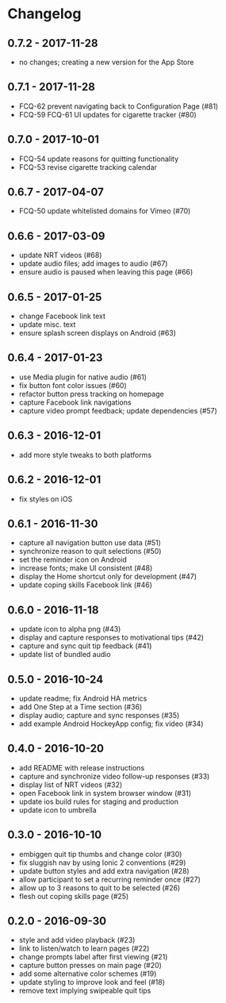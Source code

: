 # Changelog

## 0.7.2 - 2017-11-28

* no changes; creating a new version for the App Store

## 0.7.1 - 2017-11-28

* FCQ-62 prevent navigating back to Configuration Page (#81)
* FCQ-59 FCQ-61 UI updates for cigarette tracker (#80)

## 0.7.0 - 2017-10-01

* FCQ-54 update reasons for quitting functionality
* FCQ-53 revise cigarette tracking calendar

## 0.6.7 - 2017-04-07

* FCQ-50 update whitelisted domains for Vimeo (#70)

## 0.6.6 - 2017-03-09

* update NRT videos (#68)
* update audio files; add images to audio (#67)
* ensure audio is paused when leaving this page (#66)

## 0.6.5 - 2017-01-25

* change Facebook link text
* update misc. text
* ensure splash screen displays on Android (#63)

## 0.6.4 - 2017-01-23

* use Media plugin for native audio (#61)
* fix button font color issues (#60)
* refactor button press tracking on homepage
* capture Facebook link navigations
* capture video prompt feedback; update dependencies (#57)

## 0.6.3 - 2016-12-01

* add more style tweaks to both platforms

## 0.6.2 - 2016-12-01

* fix styles on iOS

## 0.6.1 - 2016-11-30

* capture all navigation button use data (#51)
* synchronize reason to quit selections (#50)
* set the reminder icon on Android
* increase fonts; make UI consistent (#48)
* display the Home shortcut only for development (#47)
* update coping skills Facebook link (#46)

## 0.6.0 - 2016-11-18

* update icon to alpha png (#43)
* display and capture responses to motivational tips (#42)
* capture and sync quit tip feedback (#41)
* update list of bundled audio

## 0.5.0 - 2016-10-24

* update readme; fix Android HA metrics
* add One Step at a Time section (#36)
* display audio; capture and sync responses (#35)
* add example Android HockeyApp config; fix video (#34)

## 0.4.0 - 2016-10-20

* add README with release instructions
* capture and synchronize video follow-up responses (#33)
* display list of NRT videos (#32)
* open Facebook link in system browser window (#31)
* update ios build rules for staging and production
* update icon to umbrella

## 0.3.0 - 2016-10-10

* embiggen quit tip thumbs and change color (#30)
* fix sluggish nav by using Ionic 2 conventions (#29)
* update button styles and add extra navigation (#28)
* allow participant to set a recurring reminder once (#27)
* allow up to 3 reasons to quit to be selected (#26)
* flesh out coping skills page (#25)

## 0.2.0 - 2016-09-30

* style and add video playback (#23)
* link to listen/watch to learn pages (#22)
* change prompts label after first viewing (#21)
* capture button presses on main page (#20)
* add some alternative color schemes (#19)
* update styling to improve look and feel (#18)
* remove text implying swipeable quit tips
